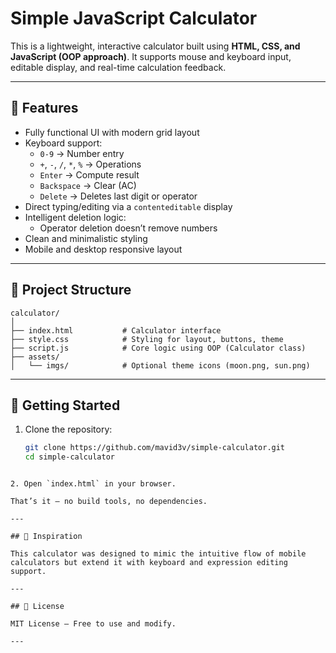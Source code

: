 # Simple JavaScript Calculator

This is a lightweight, interactive calculator built using **HTML, CSS, and JavaScript (OOP approach)**. It supports mouse and keyboard input, editable display, and real-time calculation feedback.

---

## 🚀 Features

- Fully functional UI with modern grid layout
- Keyboard support:
  - `0-9` → Number entry
  - `+`, `-`, `/`, `*`, `%` → Operations
  - `Enter` → Compute result
  - `Backspace` → Clear (AC)
  - `Delete` → Deletes last digit or operator
- Direct typing/editing via a `contenteditable` display
- Intelligent deletion logic:
  - Operator deletion doesn’t remove numbers
- Clean and minimalistic styling
- Mobile and desktop responsive layout

---

## 📂 Project Structure

```
calculator/
│
├── index.html           # Calculator interface
├── style.css            # Styling for layout, buttons, theme
├── script.js            # Core logic using OOP (Calculator class)
├── assets/
│   └── imgs/            # Optional theme icons (moon.png, sun.png)
```

---

## 🔧 Getting Started

1. Clone the repository:
   ```bash
   git clone https://github.com/mavid3v/simple-calculator.git
   cd simple-calculator
````

2. Open `index.html` in your browser.

That’s it — no build tools, no dependencies.

---

## 🧠 Inspiration

This calculator was designed to mimic the intuitive flow of mobile calculators but extend it with keyboard and expression editing support.

---

## 📜 License

MIT License – Free to use and modify.

---
